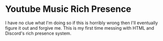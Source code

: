 # Youtube Music Rich Presence
I have no clue what I'm doing so if this is horribly wrong then I'll eventually figure it out and forgive me. This is my first time messing with HTML and Discord's rich presence system.